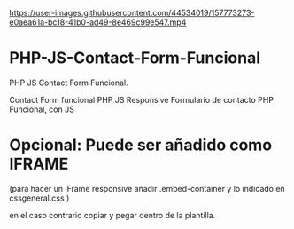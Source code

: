 https://user-images.githubusercontent.com/44534019/157773273-e0aea61a-bc18-41b0-ad49-8e469c99e547.mp4

# PHP-JS-Contact-Form-Funcional
PHP JS Contact Form Funcional.

Contact Form funcional PHP JS Responsive
Formulario de contacto PHP Funcional, con JS

# Opcional: Puede ser añadido como IFRAME 
(para hacer un iFrame responsive añadir
.embed-container y lo indicado en cssgeneral.css
)

en el caso contrario copiar y pegar dentro de la plantilla.
